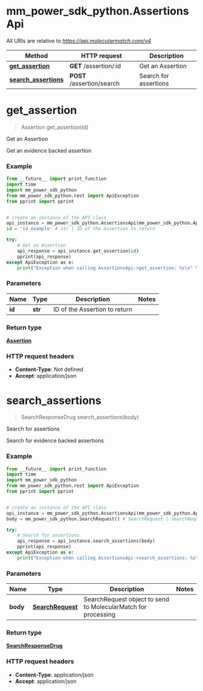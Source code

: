 # mm_power_sdk_python.AssertionsApi

All URIs are relative to *https://api.molecularmatch.com/v4*

Method | HTTP request | Description
------------- | ------------- | -------------
[**get_assertion**](AssertionsApi.md#get_assertion) | **GET** /assertion/:id | Get an Assertion
[**search_assertions**](AssertionsApi.md#search_assertions) | **POST** /assertion/search | Search for assertions

# **get_assertion**
> Assertion get_assertion(id)

Get an Assertion

Get an evidence backed assertion

### Example
```python
from __future__ import print_function
import time
import mm_power_sdk_python
from mm_power_sdk_python.rest import ApiException
from pprint import pprint


# create an instance of the API class
api_instance = mm_power_sdk_python.AssertionsApi(mm_power_sdk_python.ApiClient(configuration))
id = 'id_example' # str | ID of the Assertion to return

try:
    # Get an Assertion
    api_response = api_instance.get_assertion(id)
    pprint(api_response)
except ApiException as e:
    print("Exception when calling AssertionsApi->get_assertion: %s\n" % e)
```

### Parameters

Name | Type | Description  | Notes
------------- | ------------- | ------------- | -------------
 **id** | **str**| ID of the Assertion to return | 

### Return type

[**Assertion**](Assertion.md)





### HTTP request headers

 - **Content-Type**: Not defined
 - **Accept**: application/json

 

# **search_assertions**
> SearchResponseDrug search_assertions(body)

Search for assertions

Search for evidence backed assertions

### Example
```python
from __future__ import print_function
import time
import mm_power_sdk_python
from mm_power_sdk_python.rest import ApiException
from pprint import pprint


# create an instance of the API class
api_instance = mm_power_sdk_python.AssertionsApi(mm_power_sdk_python.ApiClient(configuration))
body = mm_power_sdk_python.SearchRequest() # SearchRequest | SearchRequest object to send to MolecularMatch for processing

try:
    # Search for assertions
    api_response = api_instance.search_assertions(body)
    pprint(api_response)
except ApiException as e:
    print("Exception when calling AssertionsApi->search_assertions: %s\n" % e)
```

### Parameters

Name | Type | Description  | Notes
------------- | ------------- | ------------- | -------------
 **body** | [**SearchRequest**](SearchRequest.md)| SearchRequest object to send to MolecularMatch for processing | 

### Return type

[**SearchResponseDrug**](SearchResponseDrug.md)





### HTTP request headers

 - **Content-Type**: application/json
 - **Accept**: application/json

 

